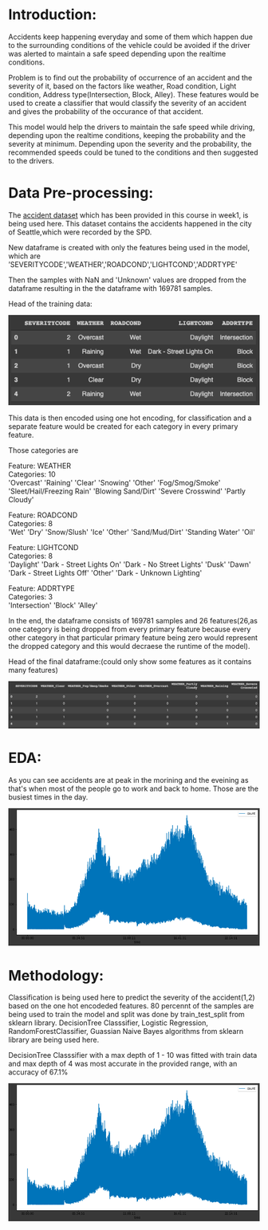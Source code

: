 # Introduction: 
Accidents keep happening everyday and some of them which happen due to the surrounding conditions of the vehicle could be avoided if the driver was alerted to maintain a safe speed depending upon the realtime conditions.

Problem is to find out the probability of occurrence of an accident and the severity of it, based on the factors like weather, Road condition, Light condition, Address type(Intersection, Block, Alley). These features would be used to create a classifier that would classify the severity of an accident and gives the probability of the occurance of that accident.

This model would help the drivers to maintain the safe speed while driving, depending upon the realtime conditions, keeping the probability and the severity at minimum. Depending upon the severity and the probability, the recommended speeds could be tuned to the conditions and then suggested to the drivers.

# Data Pre-processing:
The [accident dataset](https://s3.us.cloud-object-storage.appdomain.cloud/cf-courses-data/CognitiveClass/DP0701EN/version-2/Data-Collisions.csv) which has been provided in this course in week1, is being used here. This dataset contains the accidents happened in the city of Seattle,which were recorded by the SPD.

New dataframe is created with only the features being used in the model, which are
’SEVERITYCODE','WEATHER','ROADCOND','LIGHTCOND','ADDRTYPE'

Then the samples with NaN and 'Unknown' values are dropped from the dataframe resulting in the the dataframe with 169781 samples.

Head of the training data:


![](dta.png)


This data is then encoded using one hot encoding, for classification and a separate feature would be created for each category in every primary feature.

Those categories are 

Feature: WEATHER  
Categories: 10  
'Overcast' 'Raining' 'Clear' 'Snowing' 'Other' 'Fog/Smog/Smoke' 'Sleet/Hail/Freezing Rain' 'Blowing Sand/Dirt' 'Severe Crosswind' 'Partly Cloudy'

Feature: ROADCOND  
Categories: 8  
'Wet' 'Dry' 'Snow/Slush' 'Ice' 'Other' 'Sand/Mud/Dirt' 'Standing Water' 'Oil'

Feature: LIGHTCOND  
Categories: 8  
'Daylight' 'Dark - Street Lights On' 'Dark - No Street Lights' 'Dusk' 'Dawn' 'Dark - Street Lights Off' 'Other' 'Dark - Unknown Lighting'

Feature: ADDRTYPE  
Categories: 3  
'Intersection' 'Block' 'Alley'

In the end, the dataframe consists of 169781 samples and 26 features(26,as one category is being dropped from every primary feature because every other category in that particular primary feature being zero would represent the dropped category and this would decraese the runtime of the model).

Head of the final dataframe:(could only show some features as it contains many features)


![](dta1.png)


# EDA:
As you can see accidents are at peak in the morining and the eveining as that's when most of the people go to work and back to home. Those are the busiest times in the day.


![](dta2.png)


# Methodology:
Classification is being used here to predict the severity of the accident(1,2) based on the one hot encodeded features.
80 percennt of the samples are being used to train the model and split was done by train_test_split from sklearn library.
DecisionTree Classsifier, Logistic Regression, RandomForestClassifier, Guassian Naive Bayes algorithms from sklearn library are being used here.

DecisionTree Classsifier with a max depth of 1 - 10 was fitted with train data and max depth of 4 was most accurate in the provided range, with an accuracy of 67.1%


![](dta2.png)
